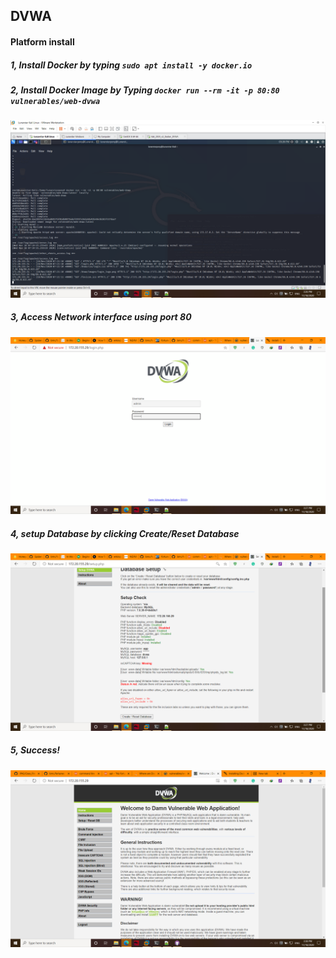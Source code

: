 ## DVWA

#### Platform install

##### 1, Install Docker by typing `sudo apt install -y docker.io`
##### 2, Install Docker Image by Typing `docker run --rm -it -p 80:80 vulnerables/web-dvwa`

![alt text](https://github.com/LunarstarPony/iPAS/blob/main/Class_Files/11_18_2020/1.png?raw=true)

##### 3, Access Network interface using port 80 

![alt text](https://github.com/LunarstarPony/iPAS/blob/main/Class_Files/11_18_2020/2.png?raw=true)

##### 4, setup Database by clicking Create/Reset Database

![alt text](https://github.com/LunarstarPony/iPAS/blob/main/Class_Files/11_18_2020/3.png?raw=true)

##### 5, Success! 

![alt text](https://github.com/LunarstarPony/iPAS/blob/main/Class_Files/11_18_2020/4.png?raw=true)